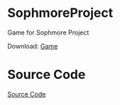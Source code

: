
# SophmoreProject
Game for Sophmore Project

Download: [Game](https://github.com/DiabloPro/SophmoreProject/files/8158791/Game.zip)
# Source Code
[Source Code](https://github.com/DiabloPro/SophmoreProject/files/8158535/Source.zip)
